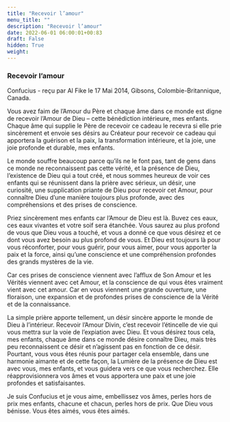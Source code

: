 ```yaml
---
title: "Recevoir l’amour"
menu_title: ""
description: "Recevoir l’amour"
date: 2022-06-01 06:00:01+00:83
draft: False
hidden: True
weight:
---
```

### Recevoir l’amour

Confucius - reçu par Al Fike le 17 Mai 2014, Gibsons, Colombie-Britannique, Canada.

Vous avez faim de l’Amour du Père et chaque âme dans ce monde est digne de recevoir l’Amour de Dieu – cette bénédiction intérieure, mes enfants. Chaque âme qui supplie le Père de recevoir ce cadeau le recevra si elle prie sincèrement et envoie ses désirs au Créateur pour recevoir ce cadeau qui apportera la guérison et la paix, la transformation intérieure, et la joie, une joie profonde et durable, mes enfants.

Le monde souffre beaucoup parce qu’ils ne le font pas, tant de gens dans ce monde ne reconnaissent pas cette vérité, et la présence de Dieu, l’existence de Dieu qui a tout créé, et nous sommes heureux de voir ces enfants qui se réunissent dans la prière avec sérieux, un désir, une curiosité, une supplication priante de Dieu pour recevoir cet Amour, pour connaître Dieu d’une manière toujours plus profonde, avec des compréhensions et des prises de conscience.

Priez sincèrement mes enfants car l’Amour de Dieu est là. Buvez ces eaux, ces eaux vivantes et votre soif sera étanchée. Vous saurez au plus profond de vous que Dieu vous a touché, et vous a donné ce que vous désirez et ce dont vous avez besoin au plus profond de vous. Et Dieu est toujours là pour vous réconforter, pour vous guérir, pour vous aimer, pour vous apporter la paix et la force, ainsi qu’une conscience et une compréhension profondes des grands mystères de la vie.

Car ces prises de conscience viennent avec l’afflux de Son Amour et les Vérités viennent avec cet Amour, et la conscience de qui vous êtes vraiment vient avec cet amour. Car en vous viennent une grande ouverture, une floraison, une expansion et de profondes prises de conscience de la Vérité et de la connaissance.

La simple prière apporte tellement, un désir sincère apporte le monde de Dieu à l’intérieur. Recevoir l’Amour Divin, c’est recevoir l’étincelle de vie qui vous mettra sur la voie de l’expiation avec Dieu. Et vous désirez tous cela, mes enfants, chaque âme dans ce monde désire connaître Dieu, mais très peu reconnaissent ce désir et n’agissent pas en fonction de ce désir. Pourtant, vous vous êtes réunis pour partager cela ensemble, dans une harmonie aimante et de cette façon, la Lumière de la présence de Dieu est avec vous, mes enfants, et vous guidera vers ce que vous recherchez. Elle réapprovisionnera vos âmes et vous apportera une paix et une joie profondes et satisfaisantes.

Je suis Confucius et je vous aime, embellissez vos âmes, perles hors de prix mes enfants, chacune et chacun, perles hors de prix. Que Dieu vous bénisse. Vous êtes aimés, vous êtes aimés.
